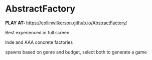 # AbstractFactory

**PLAY AT:** https://collinwilkerson.github.io/AbstractFactory/

Best experienced in full screen

Inde and AAA concrete factories

spawns based on genre and budget, select both to generate a game
